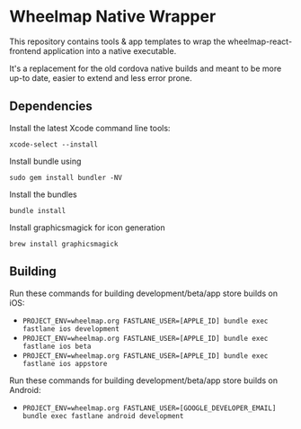 # Wheelmap Native Wrapper

This repository contains tools & app templates to wrap the wheelmap-react-frontend application into a native executable.

It's a replacement for the old cordova native builds and meant to be more up-to date, easier to extend and less error prone.

## Dependencies

Install the latest Xcode command line tools:

    xcode-select --install


Install bundle using

    sudo gem install bundler -NV

Install the bundles

    bundle install

Install graphicsmagick for icon generation

    brew install graphicsmagick

## Building

Run these commands for building development/beta/app store builds on iOS:

- `PROJECT_ENV=wheelmap.org FASTLANE_USER=[APPLE_ID] bundle exec fastlane ios development`
- `PROJECT_ENV=wheelmap.org FASTLANE_USER=[APPLE_ID] bundle exec fastlane ios beta`
- `PROJECT_ENV=wheelmap.org FASTLANE_USER=[APPLE_ID] bundle exec fastlane ios appstore`

Run these commands for building development/beta/app store builds on Android:

- `PROJECT_ENV=wheelmap.org FASTLANE_USER=[GOOGLE_DEVELOPER_EMAIL] bundle exec fastlane android development`